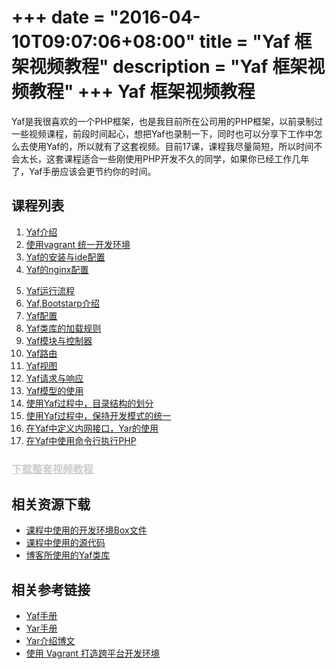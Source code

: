 +++
date        = "2016-04-10T09:07:06+08:00"
title       = "Yaf 框架视频教程"
description = "Yaf 框架视频教程"
+++
Yaf 框架视频教程
===

Yaf是我很喜欢的一个PHP框架，也是我目前所在公司用的PHP框架，以前录制过一些视频课程，前段时间起心，想把Yaf也录制一下，同时也可以分享下工作中怎么去使用Yaf的，所以就有了这套视频。目前17课，课程我尽量简短，所以时间不会太长，这套课程适合一些刚使用PHP开发不久的同学，如果你已经工作几年了，Yaf手册应该会更节约你的时间。

课程列表
---
1.	<a href="http://bbs.houdunwang.com/thread-99589-1-1.html" target="_blank">Yaf介绍</a>
2.	<a  href="http://bbs.houdunwang.com/thread-99590-1-1.html" target="_blank">使用vagrant 统一开发环境</a>
3.	<a  href="http://bbs.houdunwang.com/thread-99591-1-1.html" target="_blank">Yaf的安装与ide配置</a>
4.	<a  href="http://bbs.houdunwang.com/thread-99592-1-1.html" target="_blank">Yaf的nginx配置</a>
<!--more-->
5.	<a  href="http://bbs.houdunwang.com/thread-99593-1-1.html" target="_blank">Yaf运行流程</a>
6.	<a  href="http://bbs.houdunwang.com/thread-99687-1-1.html" target="_blank">Yaf,Bootstarp介绍</a>	
7.	<a href="http://bbs.houdunwang.com/thread-99696-1-1.html" target="_blank">Yaf配置</a>
8.	<a  href="http://bbs.houdunwang.com/thread-99697-1-1.html" target="_blank">Yaf类库的加载规则</a>
9.	<a  href="http://bbs.houdunwang.com/thread-99698-1-1.html" target="_blank">Yaf模块与控制器</a>
10.	<a href="http://bbs.houdunwang.com/thread-99699-1-1.html" target="_blank">Yaf路由</a>
11.	<a  href="http://bbs.houdunwang.com/thread-99700-1-1.html" target="_blank">Yaf视图</a>
12.	<a  href="http://bbs.houdunwang.com/thread-99701-1-1.html" target="_blank">Yaf请求与响应</a>
13.	<a  href="http://bbs.houdunwang.com/thread-99702-1-1.html" target="_blank">Yaf模型的使用</a>
14.	<a  href="http://bbs.houdunwang.com/thread-99703-1-1.html" target="_blank">使用Yaf过程中，目录结构的划分</a>
15.	<a  href="http://bbs.houdunwang.com/thread-99854-1-1.html" target="_blank">使用Yaf过程中，保持开发模式的统一</a>
16.	<a  href="http://bbs.houdunwang.com/thread-99875-1-1.html" target="_blank">在Yaf中定义内网接口，Yar的使用</a>
17.	<a  href="http://bbs.houdunwang.com/thread-99900-1-1.html" target="_blank">在Yaf中使用命令行执行PHP</a>

### <a style="color:#ccc;" href="javascript:void(0);" target="_blank">下载整套视频教程</a>

相关资源下载
---

*	<a href="http://pan.baidu.com/s/1hqk3pcg" target="_blank">课程中使用的开发环境Box文件</a>
*	<a href="http://pan.baidu.com/s/1dD13CEt" target="_blank">课程中使用的源代码</a>
*	<a href="https://github.com/zhengyin/izhengyin-yaf-libs" target="_blank">博客所使用的Yaf类库</a>

相关参考链接
---

*	<a href="http://www.laruence.com/manual/" target="_blank">Yaf手册</a>
*	<a href="http://php.net/manual/zh/book.yar.php" target="_blank">Yar手册</a>
*	<a href="http://www.laruence.com/2012/09/15/2779.html" target="_blank">Yar介绍博文</a>
*	<a href="http://segmentfault.com/a/1190000000264347" target="_blank">使用 Vagrant 打造跨平台开发环境</a>


